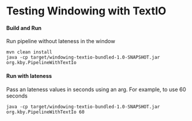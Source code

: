 # Testing Windowing with TextIO

#### Build and Run 
Run pipeline without lateness in the window
```
mvn clean install
java -cp target/windowing-textio-bundled-1.0-SNAPSHOT.jar org.kby.PipelineWithTextIo
```

#### Run with lateness
Pass an lateness values in seconds using an arg. For example, to use 60 seconds
```
java -cp target/windowing-textio-bundled-1.0-SNAPSHOT.jar org.kby.PipelineWithTextIo 60
```
